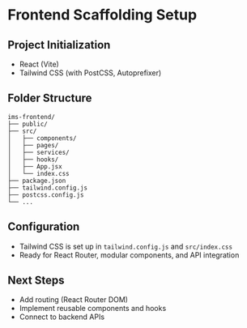 # Frontend Scaffolding Setup

## Project Initialization
- React (Vite)
- Tailwind CSS (with PostCSS, Autoprefixer)

## Folder Structure
```
ims-frontend/
├── public/
├── src/
│   ├── components/
│   ├── pages/
│   ├── services/
│   ├── hooks/
│   ├── App.jsx
│   └── index.css
├── package.json
├── tailwind.config.js
├── postcss.config.js
└── ...
```

## Configuration
- Tailwind CSS is set up in `tailwind.config.js` and `src/index.css`
- Ready for React Router, modular components, and API integration

## Next Steps
- Add routing (React Router DOM)
- Implement reusable components and hooks
- Connect to backend APIs